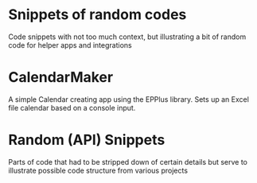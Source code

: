 # Snippets of random codes
Code snippets with not too much context, but illustrating a bit of random code for helper apps and integrations

# CalendarMaker
A simple Calendar creating app using the EPPlus library. Sets up an Excel file calendar based on a console input.

# Random (API) Snippets
Parts of code that had to be stripped down of certain details but serve to illustrate possible code structure from various projects
